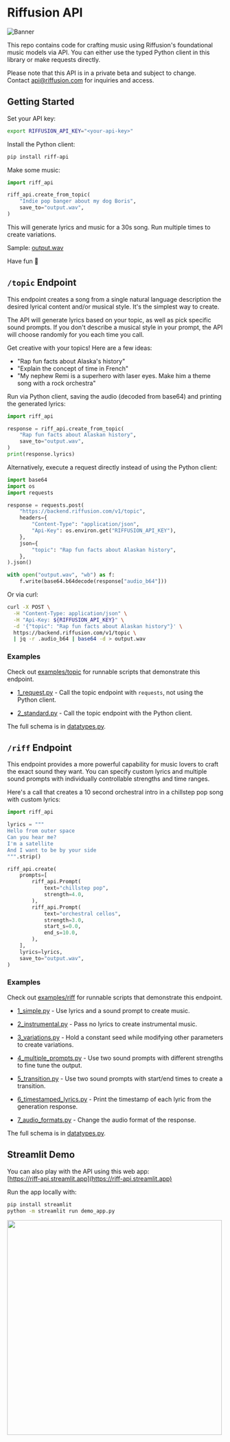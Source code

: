# Riffusion API

![Banner](https://storage.googleapis.com/corpusant-public/banner.jpg)

This repo contains code for crafting music using Riffusion's foundational music models via API. You can either use the typed Python client in this library or make requests directly.

Please note that this API is in a private beta and subject to change.  
Contact api@riffusion.com for inquiries and access.

## Getting Started
Set your API key:

```bash
export RIFFUSION_API_KEY="<your-api-key>"
```

Install the Python client:
```bash
pip install riff-api
```

Make some music:

```python
import riff_api

riff_api.create_from_topic(
    "Indie pop banger about my dog Boris",
    save_to="output.wav",
)
```

This will generate lyrics and music for a 30s song. Run multiple times to create variations.

Sample: [output.wav](https://storage.googleapis.com/corpusant-public/output.wav)

Have fun 💙

## `/topic` Endpoint

This endpoint creates a song from a single natural language description the desired lyrical content and/or musical style. It's the simplest way to create.

The API will generate lyrics based on your topic, as well as pick specific sound prompts. If you don't describe a musical style in your prompt, the API will choose randomly for you each time you call.

Get creative with your topics! Here are a few ideas:

 * "Rap fun facts about Alaska's history"
 * "Explain the concept of time in French"
 * "My nephew Remi is a superhero with laser eyes. Make him a theme song with a rock orchestra"

Run via Python client, saving the audio (decoded from base64) and printing the generated lyrics:

```python
import riff_api

response = riff_api.create_from_topic(
    "Rap fun facts about Alaskan history",
    save_to="output.wav",
)
print(response.lyrics)
```

Alternatively, execute a request directly instead of using the Python client:

```python
import base64
import os
import requests

response = requests.post(
    "https://backend.riffusion.com/v1/topic",
    headers={
        "Content-Type": "application/json",
        "Api-Key": os.environ.get("RIFFUSION_API_KEY"),
    },
    json={
        "topic": "Rap fun facts about Alaskan history",
    },
).json()

with open("output.wav", "wb") as f:
    f.write(base64.b64decode(response["audio_b64"]))
```

Or via curl:

```bash
curl -X POST \
  -H "Content-Type: application/json" \
  -H "Api-Key: ${RIFFUSION_API_KEY}" \
  -d '{"topic": "Rap fun facts about Alaskan history"}' \
  https://backend.riffusion.com/v1/topic \
  | jq -r .audio_b64 | base64 -d > output.wav
```

### Examples

Check out [examples/topic](examples/topic) for runnable scripts that demonstrate this endpoint.

 * [1_request.py](examples/topic/1_request.py) - Call the topic endpoint with `requests`, not using the Python client.

 * [2_standard.py](examples/topic/2_standard.py) - Call the topic endpoint with the Python client.

The full schema is in [datatypes.py](riff_api/datatypes.py).

## `/riff` Endpoint

This endpoint provides a more powerful capability for music lovers to craft the exact sound they want. You can specify custom lyrics and multiple sound prompts with individually controllable strengths and time ranges.

Here's a call that creates a 10 second orchestral intro in a chillstep pop song with custom lyrics:

```python
import riff_api

lyrics = """
Hello from outer space
Can you hear me?
I'm a satellite
And I want to be by your side
""".strip()

riff_api.create(
    prompts=[
        riff_api.Prompt(
            text="chillstep pop",
            strength=4.0,
        ),
        riff_api.Prompt(
            text="orchestral cellos",
            strength=3.0,
            start_s=0.0,
            end_s=10.0,
        ),
    ],
    lyrics=lyrics,
    save_to="output.wav",
)
```

### Examples

Check out [examples/riff](examples/riff) for runnable scripts that demonstrate this endpoint.

 * [1_simple.py](examples/riff/1_simple.py) - Use lyrics and a sound prompt to create music.

 * [2_instrumental.py](examples/riff/2_instrumental.py) - Pass no lyrics to create instrumental music.

 * [3_variations.py](examples/riff/3_variations.py) - Hold a constant seed while modifying other parameters to create variations.

 * [4_multiple_prompts.py](examples/riff/4_multiple_prompts.py) - Use two sound prompts with different strengths to fine tune the output.

 * [5_transition.py](examples/riff/5_transition.py) - Use two sound prompts with start/end times to create a transition.

 * [6_timestamped_lyrics.py](examples/riff/6_timestamped_lyrics.py) - Print the timestamp of each lyric from the generation response.

 * [7_audio_formats.py](examples/riff/7_audio_formats.py) - Change the audio format of the response.

The full schema is in [datatypes.py](riff_api/datatypes.py).

## Streamlit Demo

You can also play with the API using this web app:  
[https://riff-api.streamlit.app](https://riff-api.streamlit.app)

Run the app locally with:

```bash
pip install streamlit
python -m streamlit run demo_app.py
```

<img src="https://storage.googleapis.com/corpusant-public/riffusion_demo_app.png" width="500px" />
